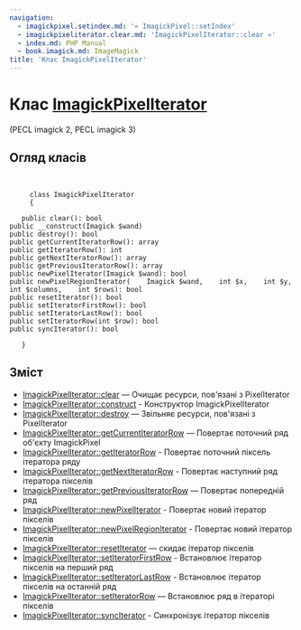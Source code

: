 ```yaml
---
navigation:
  - imagickpixel.setindex.md: '« ImagickPixel::setIndex'
  - imagickpixeliterator.clear.md: 'ImagickPixelIterator::clear »'
  - index.md: PHP Manual
  - book.imagick.md: ImageMagick
title: 'Клас ImagickPixelIterator'
---
```

# Клас [ImagickPixelIterator](class.imagickpixeliterator.md)

(PECL imagick 2, PECL imagick 3)

## Огляд класів

```classsynopsis

    
     class ImagickPixelIterator
     {
    
   public clear(): bool
public __construct(Imagick $wand)
public destroy(): bool
public getCurrentIteratorRow(): array
public getIteratorRow(): int
public getNextIteratorRow(): array
public getPreviousIteratorRow(): array
public newPixelIterator(Imagick $wand): bool
public newPixelRegionIterator(    Imagick $wand,    int $x,    int $y,    int $columns,    int $rows): bool
public resetIterator(): bool
public setIteratorFirstRow(): bool
public setIteratorLastRow(): bool
public setIteratorRow(int $row): bool
public syncIterator(): bool

   }
```

## Зміст

-   [ImagickPixelIterator::clear](imagickpixeliterator.clear.md) — Очищає ресурси, пов'язані з PixelIterator
-   [ImagickPixelIterator::construct](imagickpixeliterator.construct.md) - Конструктор ImagickPixelIterator
-   [ImagickPixelIterator::destroy](imagickpixeliterator.destroy.md) — Звільняє ресурси, пов'язані з PixelIterator
-   [ImagickPixelIterator::getCurrentIteratorRow](imagickpixeliterator.getcurrentiteratorrow.md) — Повертає поточний ряд об'єкту ImagickPixel
-   [ImagickPixelIterator::getIteratorRow](imagickpixeliterator.getiteratorrow.md) - Повертає поточний піксель ітератора ряду
-   [ImagickPixelIterator::getNextIteratorRow](imagickpixeliterator.getnextiteratorrow.md) - Повертає наступний ряд ітератора пікселів
-   [ImagickPixelIterator::getPreviousIteratorRow](imagickpixeliterator.getpreviousiteratorrow.md) — Повертає попередній ряд
-   [ImagickPixelIterator::newPixelIterator](imagickpixeliterator.newpixeliterator.md) - Повертає новий ітератор пікселів
-   [ImagickPixelIterator::newPixelRegionIterator](imagickpixeliterator.newpixelregioniterator.md) - Повертає новий ітератор пікселів
-   [ImagickPixelIterator::resetIterator](imagickpixeliterator.resetiterator.md) — скидає ітератор пікселів
-   [ImagickPixelIterator::setIteratorFirstRow](imagickpixeliterator.setiteratorfirstrow.md) - Встановлює ітератор пікселів на перший ряд
-   [ImagickPixelIterator::setIteratorLastRow](imagickpixeliterator.setiteratorlastrow.md) - Встановлює ітератор пікселів на останній ряд
-   [ImagickPixelIterator::setIteratorRow](imagickpixeliterator.setiteratorrow.md) — Встановлює ряд в ітераторі пікселів
-   [ImagickPixelIterator::syncIterator](imagickpixeliterator.synciterator.md) - Синхронізує ітератор пікселів
